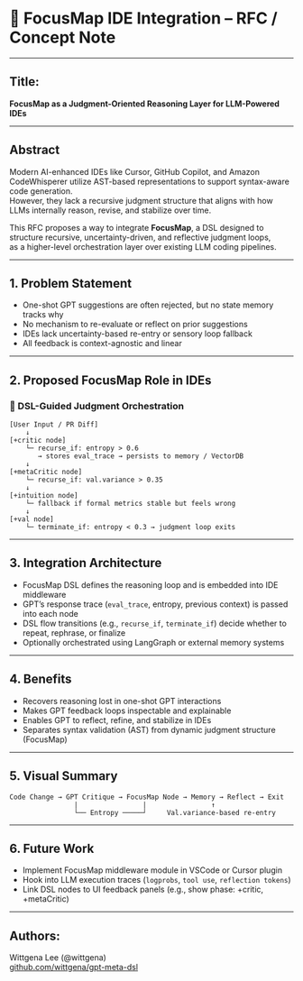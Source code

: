 # 📘 FocusMap IDE Integration – RFC / Concept Note

---

## Title:
**FocusMap as a Judgment-Oriented Reasoning Layer for LLM-Powered IDEs**

---

## Abstract

Modern AI-enhanced IDEs like Cursor, GitHub Copilot, and Amazon CodeWhisperer utilize AST-based representations to support syntax-aware code generation.  
However, they lack a recursive judgment structure that aligns with how LLMs internally reason, revise, and stabilize over time.  

This RFC proposes a way to integrate **FocusMap**, a DSL designed to structure recursive, uncertainty-driven, and reflective judgment loops,  
as a higher-level orchestration layer over existing LLM coding pipelines.

---

## 1. Problem Statement

- One-shot GPT suggestions are often rejected, but no state memory tracks why
- No mechanism to re-evaluate or reflect on prior suggestions
- IDEs lack uncertainty-based re-entry or sensory loop fallback
- All feedback is context-agnostic and linear

---

## 2. Proposed FocusMap Role in IDEs

### 📌 DSL-Guided Judgment Orchestration

```text
[User Input / PR Diff] 
    ↓
[+critic node] 
    └─ recurse_if: entropy > 0.6
       → stores eval_trace → persists to memory / VectorDB
    ↓
[+metaCritic node]
    └─ recurse_if: val.variance > 0.35
    ↓
[+intuition node]
    └─ fallback if formal metrics stable but feels wrong
    ↓
[+val node]
    └─ terminate_if: entropy < 0.3 → judgment loop exits
```

---

## 3. Integration Architecture

- FocusMap DSL defines the reasoning loop and is embedded into IDE middleware
- GPT’s response trace (`eval_trace`, entropy, previous context) is passed into each node
- DSL flow transitions (e.g., `recurse_if`, `terminate_if`) decide whether to repeat, rephrase, or finalize
- Optionally orchestrated using LangGraph or external memory systems

---

## 4. Benefits

- Recovers reasoning lost in one-shot GPT interactions
- Makes GPT feedback loops inspectable and explainable
- Enables GPT to reflect, refine, and stabilize in IDEs
- Separates syntax validation (AST) from dynamic judgment structure (FocusMap)

---

## 5. Visual Summary

```
Code Change → GPT Critique → FocusMap Node → Memory → Reflect → Exit
                |                |                ↑
                └── Entropy ─────┘     Val.variance-based re-entry
```

---

## 6. Future Work

- Implement FocusMap middleware module in VSCode or Cursor plugin
- Hook into LLM execution traces (`logprobs`, `tool use`, `reflection tokens`)
- Link DSL nodes to UI feedback panels (e.g., show phase: +critic, +metaCritic)

---

## Authors:
Wittgena Lee (@wittgena)  
[github.com/wittgena/gpt-meta-dsl](https://github.com/wittgena/gpt-meta-dsl)